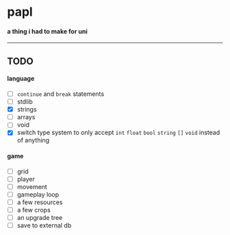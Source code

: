 # papl
#### a thing i had to make for uni

-----

## TODO
#### language
- [ ] `continue` and `break` statements
- [ ] stdlib
- [x] strings
- [ ] arrays
- [ ] void
- [x] switch type system to only accept `int` `float` `bool` `string` `[]` `void` instead of anything

#### game
- [ ] grid
- [ ] player
- [ ] movement
- [ ] gameplay loop
- [ ] a few resources
- [ ] a few crops
- [ ] an upgrade tree
- [ ] save to external db
